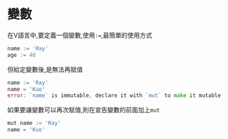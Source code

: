 # 變數

在V語言中,要定義一個變數,使用`:=`,最簡單的使用方式

```go
name := 'Ray'
age := 40
```

但給定變數後,是無法再賦值

```go
name := 'Ray'
name = 'Kuo'
error: `name` is immutable, declare it with `mut` to make it mutable
```

如果要讓變數可以再次賦值,則在宣告變數的前面加上`mut`

```go
mut name := 'Ray'
name = 'Kuo'
```

